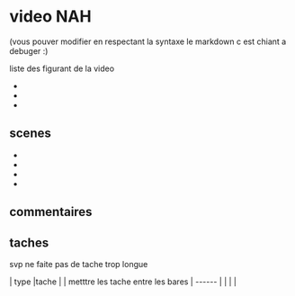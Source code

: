 # video NAH
(vous pouver modifier en respectant la syntaxe le markdown c est chiant a debuger :)


liste des figurant de la video

- 
- 
- 

## scenes

- 
-
-
-


## commentaires
> 
>
>



## taches

svp ne faite pas de tache trop longue

| type |tache |
| metttre les tache entre les bares
| ------ |
|  | |

